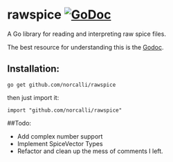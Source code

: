 # rawspice [![GoDoc](https://godoc.org/github.com/norcalli/rawspice?status.png)](https://godoc.org/github.com/norcalli/rawspice)

A Go library for reading and interpreting raw spice files.

The best resource for understanding this is the [Godoc](https://godoc.org/github.com/norcalli/rawspice).

## Installation:
```
go get github.com/norcalli/rawspice
```

then just import it:
```
import "github.com/norcalli/rawspice"
```

##Todo:
- Add complex number support
- Implement SpiceVector Types
- Refactor and clean up the mess of comments I left.